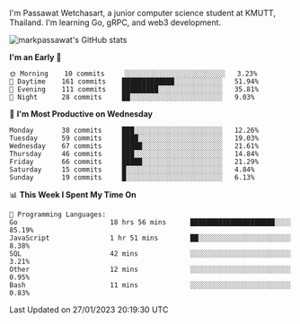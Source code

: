 
I'm Passawat Wetchasart, a junior computer science student at KMUTT, Thailand. I'm learning Go, gRPC, and web3 development.


![markpassawat's GitHub stats](https://github-readme-stats.vercel.app/api?username=markpassawat&show_icons=true&theme=radical)

<!--START_SECTION:waka-->
**I'm an Early 🐤** 

```text
🌞 Morning    10 commits     ░░░░░░░░░░░░░░░░░░░░░░░░░   3.23% 
🌆 Daytime    161 commits    █████████████░░░░░░░░░░░░   51.94% 
🌃 Evening    111 commits    █████████░░░░░░░░░░░░░░░░   35.81% 
🌙 Night      28 commits     ██░░░░░░░░░░░░░░░░░░░░░░░   9.03%

```
📅 **I'm Most Productive on Wednesday** 

```text
Monday       38 commits     ███░░░░░░░░░░░░░░░░░░░░░░   12.26% 
Tuesday      59 commits     ████░░░░░░░░░░░░░░░░░░░░░   19.03% 
Wednesday    67 commits     █████░░░░░░░░░░░░░░░░░░░░   21.61% 
Thursday     46 commits     ███░░░░░░░░░░░░░░░░░░░░░░   14.84% 
Friday       66 commits     █████░░░░░░░░░░░░░░░░░░░░   21.29% 
Saturday     15 commits     █░░░░░░░░░░░░░░░░░░░░░░░░   4.84% 
Sunday       19 commits     █░░░░░░░░░░░░░░░░░░░░░░░░   6.13%

```


📊 **This Week I Spent My Time On** 

```text
💬 Programming Languages: 
Go                       18 hrs 56 mins      █████████████████████░░░░   85.19% 
JavaScript               1 hr 51 mins        ██░░░░░░░░░░░░░░░░░░░░░░░   8.38% 
SQL                      42 mins             ░░░░░░░░░░░░░░░░░░░░░░░░░   3.21% 
Other                    12 mins             ░░░░░░░░░░░░░░░░░░░░░░░░░   0.95% 
Bash                     11 mins             ░░░░░░░░░░░░░░░░░░░░░░░░░   0.83%

```


 Last Updated on 27/01/2023 20:19:30 UTC
<!--END_SECTION:waka-->

<!--
**markpassawat/markpassawat** is a ✨ _special_ ✨ repository because its `README.md` (this file) appears on your GitHub profile.

Here are some ideas to get you started:

- 🔭 I’m currently working on ...
- 🌱 I’m currently learning ...
- 👯 I’m looking to collaborate on ...
- 🤔 I’m looking for help with ...
- 💬 Ask me about ...
- 📫 How to reach me: ...
- 😄 Pronouns: He/Him
- ⚡ Fun fact: ...
-->
